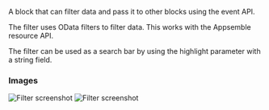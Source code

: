 A block that can filter data and pass it to other blocks using the event API.

The filter uses OData filters to filter data. This works with the Appsemble resource API.

The filter can be used as a search bar by using the highlight parameter with a string field.

### Images

![Filter screenshot](https://gitlab.com/appsemble/appsemble/-/raw/0.34.1-test.2/config/assets/filter.png)
![Filter screenshot](https://gitlab.com/appsemble/appsemble/-/raw/0.34.1-test.2/config/assets/filter-search-bar.png)
